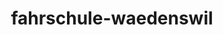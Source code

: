 ---
_schema: default
title: fahrschule-waedenswil
seo:
  description: "Mit der Fahrschule Loyal Wädenswil auf direktem Weg zum Führerschein: Termine einfach online buchen, Coole Fahrlehrer:innen. Jetzt anmelden!"
  title: Fahrschule in Wädenswil | Schnell zum Führerschein
  keywords:
    - taxi wädenswil
    - parkplatz bahnhof wädenswil
  openGraph:
    title: Fahrschule in Wädenswil | Schnell zum Führerschein
    description: "Mit der Fahrschule Loyal Wädenswil auf direktem Weg zum Führerschein: Termine einfach online buchen, Coole Fahrlehrer:innen. Jetzt anmelden!"
    url: https://www.fahrschuleloyal.ch/fahrschule-waedenswil
    type: website
    images:
      url: https://www.fahrschuleloyal.ch/loyal.logo.cdr.svg
  canonical: https://www.fahrschuleloyal.ch/fahrschule-waedenswil
  metadatabase: https://www.fahrschuleloyal.ch/fahrschule-waedenswil
seo_blocks:
  category: "fahrschule-waedenswil"
  data:
    image:
      image_path: "/close-up-view-driving-instructor-holding-checklist-while-background-female-student-steering-driving-car_shrink.webp"
      alt_text: "traffic cones line up along sunlit asphalt road"
    upperparagraph: "Willkommen bei der Fahrschule Loyal in Wädenswil! Unsere Fahrschule bietet dir eine angenehme und stressfreie Fahrausbildung, begleitet von erfahrenen Fahrlehrer:innen, die sich individuell auf deine Bedürfnisse einstellen. Viele Fahrschüler:innen aus Wädenswil haben bereits erfolgreich mit uns ihre Fahrprüfung bestanden. Jetzt bist du dran!"
    lowerparagraph: ""
  sections:
    - title: "Fahrstunden in Wädenswil – ab 59.-!"
      text: "Starte deine Fahrausbildung in Wädenswil mit einer unverbindlichen Probestunde für nur 59 Schweizer Franken. Diese bietet dir die Möglichkeit, uns kennenzulernen und einen ersten Eindruck von unserer professionellen Betreuung zu gewinnen. Unsere erfahrenen Fahrlehrer:innen begleiten dich geduldig und sorgen dafür, dass du dich von Anfang an wohlfühlst."
    - title: "Dein Weg zum Führerschein in Wädenswil"
      text: "Unsere Fahrschule bietet dir nicht nur praktische Fahrstunden, sondern auch wichtige Kurse wie Verkehrskunde und Nothelfer. Diese ergänzen deine Ausbildung und bereiten dich optimal auf die Theorie- und Praxisprüfungen vor. Mit uns an deiner Seite erlernst du das Fahren sicher und selbstbewusst in einer entspannten Atmosphäre."
    - title: "Jetzt anmelden und losfahren!"
      text: "Die Anmeldung bei der Fahrschule Loyal in Wädenswil ist ganz unkompliziert – online oder telefonisch. Unser engagiertes Team hilft dir bei allen Fragen und erstellt mit dir gemeinsam deinen individuellen Ausbildungsplan. Starte noch heute und mache den ersten Schritt auf deinem Weg zum Führerausweis!"

---